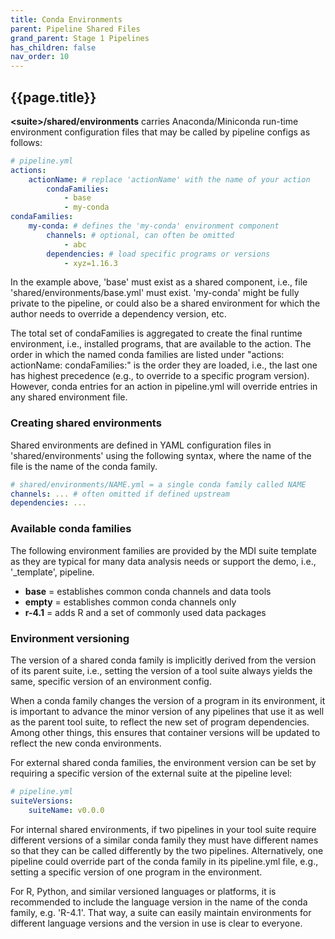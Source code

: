 ```yaml
---
title: Conda Environments
parent: Pipeline Shared Files
grand_parent: Stage 1 Pipelines
has_children: false
nav_order: 10
---
```


## {{page.title}}

**\<suite\>/shared/environments** carries Anaconda/Miniconda run-time environment
configuration files that may be called by pipeline configs as follows:

```yml
# pipeline.yml
actions:
    actionName: # replace 'actionName' with the name of your action
        condaFamilies:
            - base
            - my-conda
condaFamilies:
    my-conda: # defines the 'my-conda' environment component
        channels: # optional, can often be omitted
            - abc
        dependencies: # load specific programs or versions
            - xyz=1.16.3
```

In the example above, 'base' must exist as a shared component, 
i.e., file 'shared/environments/base.yml' must exist. 'my-conda' might 
be fully private to the pipeline, or could also be a shared environment
for which the author needs to override a dependency version, etc.

The total set of condaFamilies is aggregated to create the final runtime
environment, i.e., installed programs, that are available to the action. 
The order in which the named conda families are listed under
"actions: actionName: condaFamilies:" is the order they are
loaded, i.e., the last one has highest precedence (e.g., to override
to a specific program version). However, conda entries for an action
in pipeline.yml will override entries in any shared environment file. 

### Creating shared environments

Shared environments are defined in YAML configuration files in 
'shared/environments' using the following syntax, where 
the name of the file is the name of the conda family. 

```yml
# shared/environments/NAME.yml = a single conda family called NAME
channels: ... # often omitted if defined upstream
dependencies: ...
```

### Available conda families

The following environment families are provided by the MDI suite template
as they are typical for many data analysis needs or support the 
demo, i.e., '_template', pipeline.

- **base** = establishes common conda channels and data tools
- **empty** = establishes common conda channels only
- **r-4.1** = adds R and a set of commonly used data packages

### Environment versioning

The version of a shared conda family is implicitly derived from the version of 
its parent suite, i.e., setting the version of a tool suite always yields 
the same, specific version of an environment config. 

When a conda family changes the version of a program in its environment,
it is important to advance the minor version of any pipelines that use it 
as well as the parent tool suite, to reflect the new set of program 
dependencies. Among other things, this ensures that container versions 
will be updated to reflect the new conda environments.

For external shared conda families, the environment version can be set by requiring 
a specific version of the external suite at the pipeline level:

```yml
# pipeline.yml
suiteVersions: 
    suiteName: v0.0.0 
```

For internal shared environments, if two pipelines in your tool suite require different 
versions of a similar conda family they must have different names so that
they can be called differently by the two pipelines.
Alternatively, one pipeline could override part of the conda family in its pipeline.yml file,
e.g., setting a specific version of one program in the environment.

For R, Python, and similar versioned languages or platforms, 
it is recommended to include the language version in the name of the 
conda family, e.g. 'R-4.1'. That way, a suite can easily maintain
environments for different language versions and the version in use
is clear to everyone.
